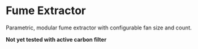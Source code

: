 # Fume Extractor
Parametric, modular fume extractor with configurable fan size and count.

**Not yet tested with active carbon filter**
